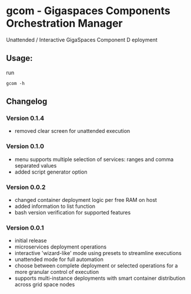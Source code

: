 # gcom - Gigaspaces Components Orchestration Manager
Unattended / Interactive GigaSpaces Component D eployment

## Usage:
run
```
gcom -h
```

## Changelog

### Version 0.1.4
* removed clear screen for unattended execution

### Version 0.1.0
* menu supports multiple selection of services: ranges and comma separated values
* added script generator option

### Version 0.0.2
* changed container deployment logic per free RAM on host
* added information to list function
* bash version verification for supported features

### Version 0.0.1
* initial release
* microservices deployment operations
* interactive 'wizard-like' mode using presets to streamline executions
* unattended mode for full automation
* choose between complete deployment or selected operations for a more granular control of execution
* supports multi-instance deployments with smart container distribution across grid space nodes
